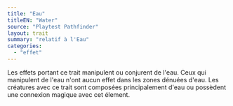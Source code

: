```yaml
---
title: "Eau"
titleEN: "Water"
source: "Playtest Pathfinder"
layout: trait
summary: "relatif à l'Eau"
categories:
  - "effet"
---
```

Les effets portant ce trait manipulent ou conjurent de l'eau. Ceux qui manipulent de l'eau n'ont aucun effet dans les zones dénuées d'eau. Les créatures avec ce trait sont composées principalement d'eau ou possèdent une connexion magique avec cet élement.
